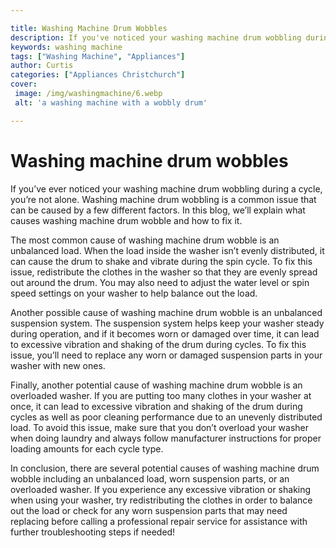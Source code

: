 ```yaml
---

title: Washing Machine Drum Wobbles
description: If you've noticed your washing machine drum wobbling during a cycle, this blog explains what causes the issue and how to fix it - read on to find out more!
keywords: washing machine
tags: ["Washing Machine", "Appliances"]
author: Curtis
categories: ["Appliances Christchurch"]
cover: 
 image: /img/washingmachine/6.webp
 alt: 'a washing machine with a wobbly drum'

---
```


# Washing machine drum wobbles

If you’ve ever noticed your washing machine drum wobbling during a cycle, you’re not alone. Washing machine drum wobbling is a common issue that can be caused by a few different factors. In this blog, we’ll explain what causes washing machine drum wobble and how to fix it.

The most common cause of washing machine drum wobble is an unbalanced load. When the load inside the washer isn’t evenly distributed, it can cause the drum to shake and vibrate during the spin cycle. To fix this issue, redistribute the clothes in the washer so that they are evenly spread out around the drum. You may also need to adjust the water level or spin speed settings on your washer to help balance out the load.

Another possible cause of washing machine drum wobble is an unbalanced suspension system. The suspension system helps keep your washer steady during operation, and if it becomes worn or damaged over time, it can lead to excessive vibration and shaking of the drum during cycles. To fix this issue, you’ll need to replace any worn or damaged suspension parts in your washer with new ones.

Finally, another potential cause of washing machine drum wobble is an overloaded washer. If you are putting too many clothes in your washer at once, it can lead to excessive vibration and shaking of the drum during cycles as well as poor cleaning performance due to an unevenly distributed load. To avoid this issue, make sure that you don’t overload your washer when doing laundry and always follow manufacturer instructions for proper loading amounts for each cycle type.

In conclusion, there are several potential causes of washing machine drum wobble including an unbalanced load, worn suspension parts, or an overloaded washer. If you experience any excessive vibration or shaking when using your washer, try redistributing the clothes in order to balance out the load or check for any worn suspension parts that may need replacing before calling a professional repair service for assistance with further troubleshooting steps if needed!